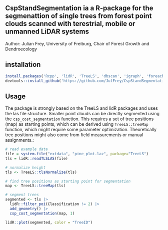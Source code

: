 ## CspStandSegmentation ia a R-package for the segmenattion of single trees from forest point clouds scanned with terestrial, mobile or unmanned LiDAR systems

Author: Julian Frey, University of Freiburg, Chair of Forest Growth and Dendroecology

## installation
```R
install.packages('Rcpp', 'lidR', 'TreeLS', 'dbscan', 'igraph', 'foreach', 'parallel', 'doParallel','magrittr', 'data.table', 'future.apply')
devtools::install_github('https://github.com/JulFrey/CspStandSegmentation')
```

## Usage
The package is strongly based on the TreeLS and lidR packages and uses the las file structure. Smaller point clouds can be directly segmented using the ```csp_cost_segmentation``` function. This requires a set of tree positions (map) as starting points, which can be derived using ```TreeLS::treeMap``` function, which might require some parameter optimization. Theoretically tree positions might also come from field measurements or manual assignments.:

```R
# read example data
file = system.file("extdata", "pine_plot.laz", package="TreeLS")
tls = lidR::readTLSLAS(file)

# normalize height
tls <- TreeLS::tlsNormalize(tls)

# find tree positions as starting point for segmentation
map <- TreeLS::treeMap(tls)

# segment trees
segmented <- tls |>
  lidR::filter_poi(Classification != 2) |>
  add_geometry() |>
  csp_cost_segmentation(map, 1)

lidR::plot(segmented, color = "TreeID")
```

